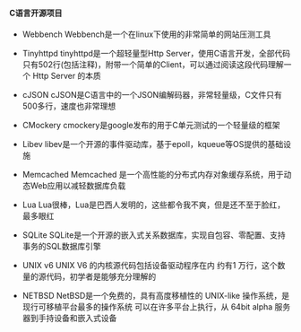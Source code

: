 #### C语言开源项目
- Webbench
Webbench是一个在linux下使用的非常简单的网站压测工具

- Tinyhttpd
tinyhttpd是一个超轻量型Http Server，使用C语言开发，全部代码只有502行(包括注释)，附带一个简单的Client，可以通过阅读这段代码理解一个 Http Server 的本质

- cJSON
cJSON是C语言中的一个JSON编解码器，非常轻量级，C文件只有500多行，速度也非常理想

- CMockery
cmockery是google发布的用于C单元测试的一个轻量级的框架

- Libev
libev是一个开源的事件驱动库，基于epoll，kqueue等OS提供的基础设施

- Memcached
Memcached 是一个高性能的分布式内存对象缓存系统，用于动态Web应用以减轻数据库负载

- Lua
Lua很棒，Lua是巴西人发明的，这些都令我不爽，但是还不至于脸红，最多眼红

- SQLite
SQLite是一个开源的嵌入式关系数据库，实现自包容、零配置、支持事务的SQL数据库引擎

- UNIX v6
UNIX V6 的内核源代码包括设备驱动程序在内 约有1 万行，这个数量的源代码，初学者是能够充分理解的

- NETBSD
NetBSD是一个免费的，具有高度移植性的 UNIX-like 操作系统，是现行可移植平台最多的操作系统
可以在许多平台上执行，从 64bit alpha 服务器到手持设备和嵌入式设备
